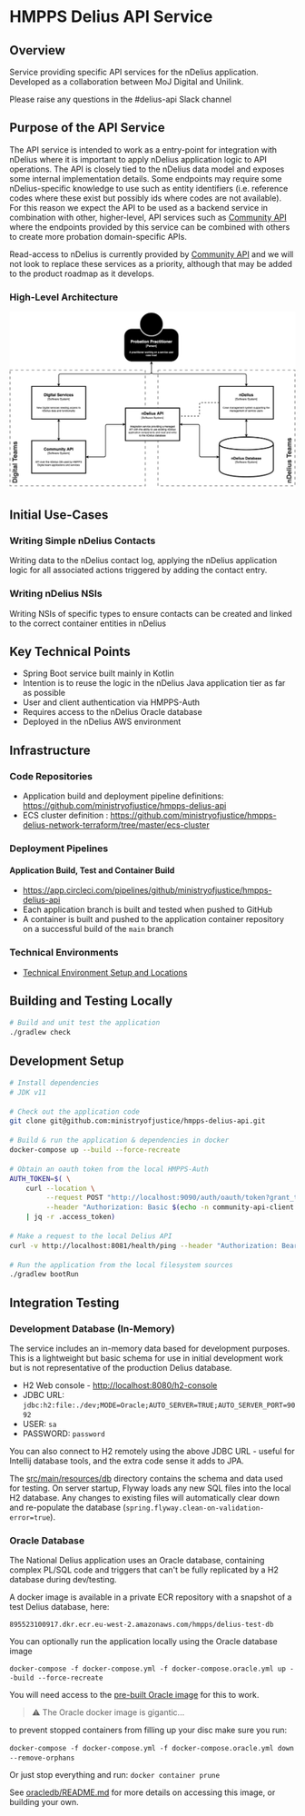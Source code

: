# HMPPS Delius API Service

## Overview

Service providing specific API services for the nDelius application. Developed
as a collaboration between MoJ Digital and Unilink.

Please raise any questions in the #delius-api Slack channel

## Purpose of the API Service 

The API service is intended to work as a entry-point for integration with
nDelius where it is important to apply nDelius application logic to API
operations. The API is closely tied to the nDelius data model and exposes some
internal implementation details. Some endpoints may require some
nDelius-specific knowledge to use such as entity identifiers (i.e. reference codes
where these exist but possibly ids where codes are not available). For this
reason we expect the API to be used as a backend service in combination with
other, higher-level, API services such as [Community API](https://github.com/ministryofjustice/community-api) 
where the endpoints provided by this service can be combined with others to
create more probation domain-specific APIs. 

Read-access to nDelius is currently provided by [Community API](https://github.com/ministryofjustice/community-api) 
and we will not look to replace these services as a priority, although that
may be added to the product roadmap as it develops.

### High-Level Architecture

![nDelius API](./doc/img/nDelius-API.png?raw=true)

## Initial Use-Cases 

### Writing Simple nDelius Contacts 

Writing data to the nDelius contact log, applying the nDelius application
logic for all associated actions triggered by adding the contact entry.

### Writing nDelius NSIs 

Writing NSIs of specific types to ensure contacts can be created and linked to
the correct container entities in nDelius 

## Key Technical Points

- Spring Boot service built mainly in Kotlin
- Intention is to reuse the logic in the nDelius Java application tier as far
  as possible 
- User and client authentication via HMPPS-Auth
- Requires access to the nDelius Oracle database 
- Deployed in the nDelius AWS environment

## Infrastructure 

### Code Repositories 
- Application build and deployment pipeline definitions: https://github.com/ministryofjustice/hmpps-delius-api
- ECS cluster definition : https://github.com/ministryofjustice/hmpps-delius-network-terraform/tree/master/ecs-cluster

### Deployment Pipelines 

#### Application Build, Test and Container Build 

- https://app.circleci.com/pipelines/github/ministryofjustice/hmpps-delius-api
- Each application branch is built and tested when pushed to GitHub
- A container is built and pushed to the application container repository on a 
  successful build of the `main` branch

### Technical Environments

- [Technical Environment Setup and Locations](./doc/architecture/technical-environments.md) 

## Building and Testing Locally 

``` sh
# Build and unit test the application 
./gradlew check 
```

## Development Setup

``` sh
# Install dependencies 
# JDK v11

# Check out the application code 
git clone git@github.com:ministryofjustice/hmpps-delius-api.git

# Build & run the application & dependencies in docker
docker-compose up --build --force-recreate

# Obtain an oauth token from the local HMPPS-Auth
AUTH_TOKEN=$( \
    curl --location \
         --request POST "http://localhost:9090/auth/oauth/token?grant_type=client_credentials" \
         --header "Authorization: Basic $(echo -n community-api-client:community-api-client | base64)" \
    | jq -r .access_token) 
    
# Make a request to the local Delius API
curl -v http://localhost:8081/health/ping --header "Authorization: Bearer $AUTH_TOKEN" | jq . 

# Run the application from the local filesystem sources 
./gradlew bootRun

```

## Integration Testing

### Development Database (In-Memory)

The service includes an in-memory data based for development purposes. This is
a lightweight but basic schema for use in initial development work but is not
representative of the production Delius database.

* H2 Web console - <http://localhost:8080/h2-console>
* JDBC URL: `jdbc:h2:file:./dev;MODE=Oracle;AUTO_SERVER=TRUE;AUTO_SERVER_PORT=9092`
* USER: `sa`
* PASSWORD: `password`

You can also connect to H2 remotely using the above JDBC URL - useful for Intellij 
database tools, and the extra code sense it adds to JPA.

The [src/main/resources/db](src/main/resources/db) directory contains the schema 
and data used for testing. On server startup, Flyway loads any new SQL files into
the local H2 database. Any changes to existing files will automatically clear down and
re-populate the database (`spring.flyway.clean-on-validation-error=true`).

### Oracle Database

The National Delius application uses an Oracle database, containing complex
PL/SQL code and triggers that can't be fully replicated by a H2 database
during dev/testing. 

A docker image is available in a private ECR repository with a snapshot of a
test Delius database, here: 

```
895523100917.dkr.ecr.eu-west-2.amazonaws.com/hmpps/delius-test-db
```

You can optionally run the application locally using the Oracle database image

```
docker-compose -f docker-compose.yml -f docker-compose.oracle.yml up --build --force-recreate
```

You will need access to the [pre-built Oracle image](oracledb/README.md) for this to work.

> :warning: The Oracle docker image is gigantic... 

to prevent stopped containers from filling up your disc make sure you run: 

`docker-compose -f docker-compose.yml -f docker-compose.oracle.yml down --remove-orphans`

Or just stop everything and run: `docker container prune`

See [oracledb/README.md](oracledb/README.md) for more details on accessing
this image, or building your own.  
